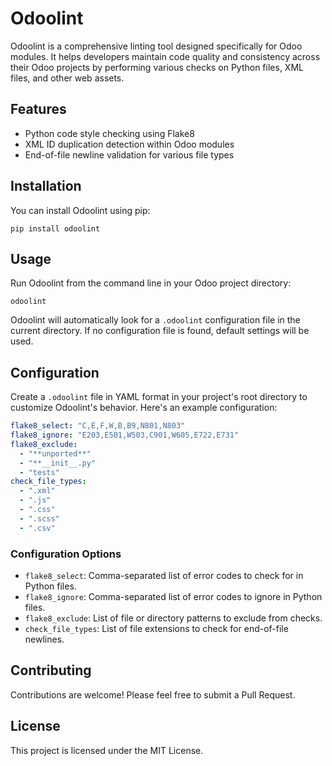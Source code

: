 # Odoolint

Odoolint is a comprehensive linting tool designed specifically for Odoo modules. It helps developers maintain code quality and consistency across their Odoo projects by performing various checks on Python files, XML files, and other web assets.

## Features

- Python code style checking using Flake8
- XML ID duplication detection within Odoo modules
- End-of-file newline validation for various file types

## Installation

You can install Odoolint using pip:

```
pip install odoolint
```

## Usage

Run Odoolint from the command line in your Odoo project directory:

```
odoolint
```

Odoolint will automatically look for a `.odoolint` configuration file in the current directory. If no configuration file is found, default settings will be used.

## Configuration

Create a `.odoolint` file in YAML format in your project's root directory to customize Odoolint's behavior. Here's an example configuration:

```yaml
flake8_select: "C,E,F,W,B,B9,N801,N803"
flake8_ignore: "E203,E501,W503,C901,W605,E722,E731"
flake8_exclude:
  - "**unported**"
  - "**__init__.py"
  - "tests"
check_file_types:
  - ".xml"
  - ".js"
  - ".css"
  - ".scss"
  - ".csv"
```

### Configuration Options

- `flake8_select`: Comma-separated list of error codes to check for in Python files.
- `flake8_ignore`: Comma-separated list of error codes to ignore in Python files.
- `flake8_exclude`: List of file or directory patterns to exclude from checks.
- `check_file_types`: List of file extensions to check for end-of-file newlines.

## Contributing

Contributions are welcome! Please feel free to submit a Pull Request.

## License

This project is licensed under the MIT License.
